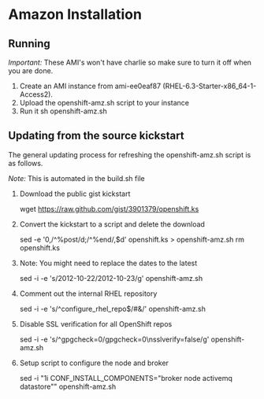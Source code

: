 Amazon Installation
==================

Running
-------
*Important:* These AMI's won't have charlie so make sure to turn it off when you are done.

1. Create an AMI instance from ami-ee0eaf87 (RHEL-6.3-Starter-x86_64-1-Access2).
2. Upload the openshift-amz.sh script to your instance
3. Run it
    sh openshift-amz.sh


Updating from the source kickstart
----------------------------------

The general updating process for refreshing the openshift-amz.sh script
is as follows.

*Note:* This is automated in the build.sh file

1. Download the public gist kickstart

    wget https://raw.github.com/gist/3901379/openshift.ks

1. Convert the kickstart to a script and delete the download

    sed -e '0,/^%post/d;/^%end/,$d' openshift.ks > openshift-amz.sh
    rm openshift.ks

2. Note: You might need to replace the dates to the latest

    sed -i -e 's/2012-10-22/2012-10-23/g' openshift-amz.sh

3. Comment out the internal RHEL repository

    sed -i -e 's/^configure_rhel_repo$/#&/' openshift-amz.sh

4. Disable SSL verification for all OpenShift repos

    sed -i -e 's/^gpgcheck=0/gpgcheck=0\nsslverify=false/g' openshift-amz.sh

5. Setup script to configure the node and broker

    sed -i "1i CONF_INSTALL_COMPONENTS=\"broker node activemq datastore\"" openshift-amz.sh

